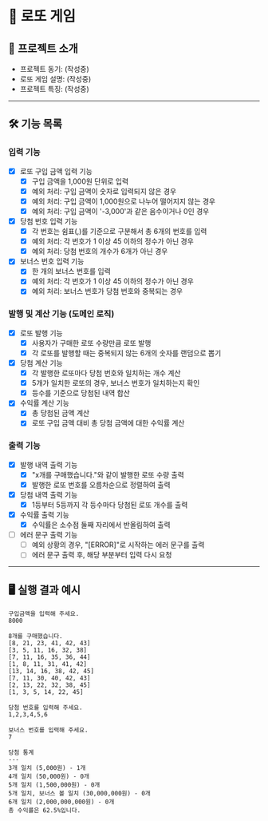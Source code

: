 # 🎰 로또 게임

## 📌 프로젝트 소개
- 프로젝트 동기: (작성중) 
- 로또 게임 설명: (작성중)
- 프로젝트 특징: (작성중)

---
## 🛠️ 기능 목록

### 입력 기능
- [x] 로또 구입 금액 입력 기능
  - [x] 구입 금액을 1,000원 단위로 입력
  - [x] 예외 처리: 구입 금액이 숫자로 입력되지 않은 경우
  - [x] 예외 처리: 구입 금액이 1,000원으로 나누어 떨어지지 않는 경우
  - [x] 예외 처리: 구입 금액이 '-3,000'과 같은 음수이거나 0인 경우
- [x] 당첨 번호 입력 기능
  - [x] 각 번호는 쉼표(,)를 기준으로 구분해서 총 6개의 번호를 입력
  - [x] 예외 처리: 각 번호가 1 이상 45 이하의 정수가 아닌 경우
  - [x] 예외 처리: 당첨 번호의 개수가 6개가 아닌 경우
- [x] 보너스 번호 입력 기능
  - [x] 한 개의 보너스 번호를 입력
  - [x] 예외 처리: 각 번호가 1 이상 45 이하의 정수가 아닌 경우
  - [x] 예외 처리: 보너스 번호가 당첨 번호와 중복되는 경우

### 발행 및 계산 기능 (도메인 로직)
- [x] 로또 발행 기능
  - [x] 사용자가 구매한 로또 수량만큼 로또 발행
  - [x] 각 로또를 발행할 때는 중복되지 않는 6개의 숫자를 랜덤으로 뽑기
- [x] 당첨 계산 기능
  - [x] 각 발행한 로또마다 당첨 번호와 일치하는 개수 계산
  - [x] 5개가 일치한 로또의 경우, 보너스 번호가 일치하는지 확인
  - [x] 등수를 기준으로 당첨된 내역 합산
- [x] 수익률 계산 기능
  - [x] 총 당첨된 금액 계산
  - [x] 로또 구입 금액 대비 총 당첨 금액에 대한 수익률 계산

### 출력 기능
- [x] 발행 내역 출력 기능
  - [x] "x개를 구매했습니다."와 같이 발행한 로또 수량 출력
  - [x] 발행한 로또 번호를 오름차순으로 정렬하여 출력
- [x] 당첨 내역 출력 기능
  - [x] 1등부터 5등까지 각 등수마다 당첨된 로또 개수를 출력
- [X] 수익률 출력 기능
  - [x] 수익률은 소수점 둘째 자리에서 반올림하여 출력
- [ ] 에러 문구 출력 기능
  - [ ] 예외 상황의 경우, "[ERROR]"로 시작하는 에러 문구를 출력
  - [ ] 에러 문구 출력 후, 해당 부분부터 입력 다시 요청 

---

## 🖥️ 실행 결과 예시
```
구입금액을 입력해 주세요.
8000

8개를 구매했습니다.
[8, 21, 23, 41, 42, 43] 
[3, 5, 11, 16, 32, 38] 
[7, 11, 16, 35, 36, 44] 
[1, 8, 11, 31, 41, 42] 
[13, 14, 16, 38, 42, 45] 
[7, 11, 30, 40, 42, 43] 
[2, 13, 22, 32, 38, 45] 
[1, 3, 5, 14, 22, 45]

당첨 번호를 입력해 주세요.
1,2,3,4,5,6

보너스 번호를 입력해 주세요.
7

당첨 통계
---
3개 일치 (5,000원) - 1개
4개 일치 (50,000원) - 0개
5개 일치 (1,500,000원) - 0개
5개 일치, 보너스 볼 일치 (30,000,000원) - 0개
6개 일치 (2,000,000,000원) - 0개
총 수익률은 62.5%입니다.
```